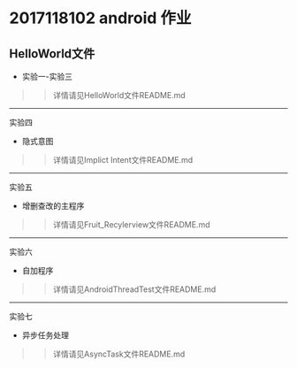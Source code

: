 2017118102 android 作业
=====
HelloWorld文件
-----
* 实验一-实验三
>>详情请见HelloWorld文件README.md

--------
实验四 
* 隐式意图
>>详情请见Implict Intent文件README.md

--------
实验五
* 增删查改的主程序
>>详情请见Fruit_Recylerview文件README.md

--------
实验六
* 自加程序
>>详情请见AndroidThreadTest文件README.md

--------
实验七
* 异步任务处理
>>详情请见AsyncTask文件README.md
